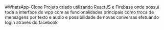 #WhatsApp-Clone
Projeto criado utilizando ReactJS e Firebase onde possui toda a interface do wpp com as funcionalidades principais como troca de mensagens por texto e audio e possibilidade de novas conversas efetuando login através do facebook
